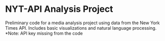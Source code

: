 # NYT-API Analysis Project
Preliminary code for a media analysis project using data from the New York Times API. Includes basic visualizations and natural language processing. 
*Note: API key missing from the code
